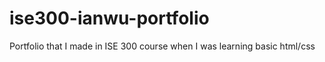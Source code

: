 # ise300-ianwu-portfolio

Portfolio that I made in ISE 300 course when I was learning basic html/css
